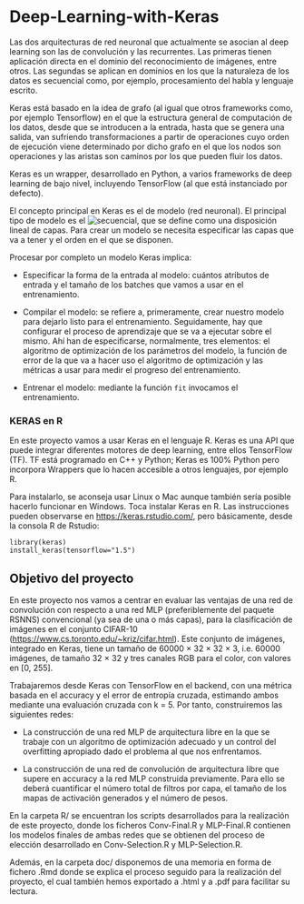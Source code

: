 # Deep-Learning-with-Keras

Las dos arquitecturas de red neuronal que actualmente se asocian al deep learning son las de convolución y las recurrentes. Las primeras tienen aplicación directa en el dominio del reconocimiento de imágenes, entre otros. Las segundas se aplican en dominios en los que la naturaleza de los datos es secuencial como, por ejemplo, procesamiento del habla y lenguaje escrito. 

Keras está basado en la idea de grafo (al igual que otros frameworks como, por ejemplo Tensorflow) en el que la estructura general de computación de los datos, desde que se introducen a la entrada, hasta que se genera una salida, van sufriendo transformaciones a partir de operaciones cuyo orden de ejecución viene determinado por dicho grafo en el que los nodos son operaciones y las aristas son caminos por los que pueden fluir los datos.

Keras es un wrapper, desarrollado en Python, a varios frameworks de deep learning de bajo nivel, incluyendo TensorFlow (al que está instanciado por defecto).

El concepto principal en Keras es el de modelo (red neuronal). El principal tipo de modelo es el ![secuencial](http://keras.io/getting-started/sequential-model-guide/), que se define como una disposición lineal de capas. Para crear un modelo se necesita especificar las capas que va a tener y el orden en el que se disponen.

Procesar por completo un modelo Keras implica:

* Especificar la forma de la entrada al modelo: cuántos atributos de entrada y el tamaño de los batches que vamos a usar en el entrenamiento.

* Compilar el modelo: se refiere a, primeramente, crear nuestro modelo para dejarlo listo para el entrenamiento. Seguidamente, hay que configurar el proceso de aprendizaje que se va a ejecutar sobre el mismo. Ahí han de especificarse, normalmente, tres elementos: el algoritmo de optimización de los parámetros del modelo, la función de error de la que va a hacer uso el algoritmo de optimización y las métricas a usar para medir el progreso del entrenamiento.

* Entrenar el modelo: mediante la función `fit` invocamos el entrenamiento.

### KERAS en R

En este proyecto vamos a usar Keras en el lenguaje R. Keras es una API que puede integrar diferentes motores de deep learning, entre ellos TensorFlow (TF). TF está programado en C++ y Python; Keras es 100% Python pero incorpora Wrappers que lo hacen accesible a otros lenguajes, por ejemplo R.

Para instalarlo, se aconseja usar Linux o Mac aunque también sería posible hacerlo funcionar en Windows. Toca instalar Keras en R. Las instrucciones pueden observarse en <https://keras.rstudio.com/>, pero básicamente, desde la consola R de Rstudio:

```{r, eval=FALSE}
library(keras)
install_keras(tensorflow="1.5")
```
## Objetivo del proyecto

En este proyecto nos vamos a centrar en evaluar las ventajas de una red de convolución con respecto a una red MLP (preferiblemente del paquete RSNNS) convencional (ya sea de una o más capas), para la clasificación de imágenes en el conjunto CIFAR-10 (<https://www.cs.toronto.edu/~kriz/cifar.html>). Este conjunto de imágenes, integrado en Keras, tiene un tamaño de 60000 × 32 × 32 × 3, i.e. 60000 imágenes, de tamaño 32 × 32 y tres canales RGB para el color, con valores en [0, 255].

Trabajaremos desde Keras con TensorFlow en el backend, con una métrica basada en el accuracy y el error de entropía cruzada, estimando ambos mediante una evaluación cruzada con k = 5. Por tanto, construiremos las siguientes redes:

* La construcción de una red MLP de arquitectura libre en la que se trabaje con un algoritmo de optimización adecuado y un control del overfitting apropiado dado el problema al que nos enfrentamos.

* La construcción de una red de convolución de arquitectura libre que supere en accuracy a la red MLP construida previamente. Para ello se deberá cuantificar el número total de filtros por capa, el tamaño de los mapas de activación generados y el número de pesos.

En la carpeta R/ se encuentran los scripts desarrollados para la realización de este proyecto, donde los ficheros Conv-Final.R y MLP-Final.R contienen los modelos finales de ambas redes que se obtienen del proceso de elección desarrollado en Conv-Selection.R y MLP-Selection.R.

Además, en la carpeta doc/ disponemos de una memoria en forma de fichero .Rmd donde se explica el proceso seguido para la realización del proyecto, el cual también hemos exportado a .html y a .pdf para facilitar su lectura.

